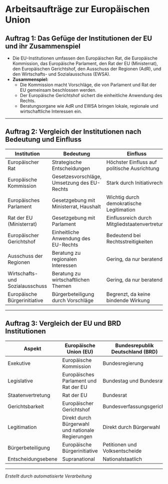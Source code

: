 
# Arbeitsaufträge zur Europäischen Union

## Auftrag 1: Das Gefüge der Institutionen der EU und ihr Zusammenspiel
- Die EU-Institutionen umfassen den Europäischen Rat, die Europäische Kommission, das Europäische Parlament,
  den Rat der EU (Ministerrat), den Europäischen Gerichtshof, den Ausschuss der Regionen (AdR), und den Wirtschafts-
  und Sozialausschuss (EWSA).
- **Zusammenspiel:**
  - Die Kommission macht Vorschläge, die von Parlament und Rat der EU gemeinsam beschlossen werden.
  - Der Europäische Gerichtshof sichert die einheitliche Anwendung des Rechts.
  - Beratungsorgane wie AdR und EWSA bringen lokale, regionale und wirtschaftliche Interessen ein.

---

## Auftrag 2: Vergleich der Institutionen nach Bedeutung und Einfluss

| Institution               | Bedeutung                                       | Einfluss                                    |
|---------------------------|------------------------------------------------|---------------------------------------------|
| Europäischer Rat          | Strategische Entscheidungen                    | Höchster Einfluss auf politische Ausrichtung|
| Europäische Kommission    | Gesetzesvorschläge, Umsetzung des EU-Rechts    | Stark durch Initiativrecht                  |
| Europäisches Parlament    | Gesetzgebung mit Ministerrat, Haushalt         | Wichtig durch demokratische Legitimation    |
| Rat der EU (Ministerrat)  | Gesetzgebung mit Parlament                     | Einflussreich durch Mitgliedstaatenvertretung|
| Europäischer Gerichtshof  | Einheitliche Anwendung des EU-Rechts           | Bedeutend bei Rechtsstreitigkeiten          |
| Ausschuss der Regionen    | Beratung zu regionalen Interessen              | Gering, da nur beratend                     |
| Wirtschafts- und Sozialausschuss | Beratung zu wirtschaftlichen Themen            | Gering, da nur beratend                     |
| Europäische Bürgerinitiative | Bürgerbeteiligung durch Vorschläge             | Begrenzt, da keine bindende Wirkung         |

---

## Auftrag 3: Vergleich der EU und BRD Institutionen

| Aspekt                   | Europäische Union (EU)                     | Bundesrepublik Deutschland (BRD)            |
|--------------------------|--------------------------------------------|---------------------------------------------|
| Exekutive               | Europäische Kommission                     | Bundesregierung                             |
| Legislative             | Europäisches Parlament und Rat der EU      | Bundestag und Bundesrat                    |
| Staatenvertretung       | Rat der EU                                 | Bundesrat                                  |
| Gerichtsbarkeit         | Europäischer Gerichtshof                   | Bundesverfassungsgericht                   |
| Legitimation            | Direkt durch Bürgerwahl und nationale Regierungen | Direkt durch Bürgerwahl                  |
| Bürgerbeteiligung       | Europäische Bürgerinitiative               | Petitionen und Volksentscheide             |
| Entscheidungsebene      | Supranational                              | Nationalstaatlich                          |

---

*Erstellt durch automatisierte Verarbeitung*
